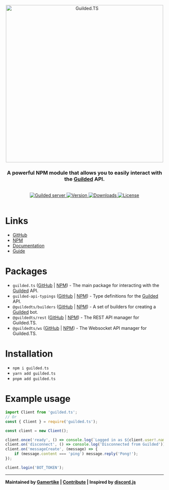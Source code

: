 <div align="center">
    <br />
    <a href="https://guildedts.js.org">
        <img src="https://guildedts.js.org/media/banner.jpg" width="500" alt="Guilded.TS"/>
    </a>
    <h3>A powerful NPM module that allows you to easily interact with the <a href="https://guilded.gg">Guilded</a> API.</h3>
    <br />
    <div>
        <A href="https://guilded.gg/guildedts">
            <img src="https://shields.yoki-labs.xyz/shields/vanity/guildedts?style=for-the-badge" alt="Guilded server">
        </a>
        <a href="https://npmjs.com/guilded.ts">
            <img src="https://img.shields.io/npm/v/guilded.ts?style=for-the-badge" alt="Version" />
        </a>
        <a href="https://npmjs.com/guilded.ts">
            <img src="https://img.shields.io/npm/dt/guilded.ts?style=for-the-badge" alt="Downloads" />
        </a>
        <a href="https://github.com/guildedts/guilded.ts/blob/main/LICENSE">
            <img src="https://img.shields.io/github/license/guildedts/guilded.ts?style=for-the-badge" alt="License" />
        </a>
    </div>
    <br />
</div>

# Links

-   [GitHub](https://github.com/guildedts/guilded.ts)
-   [NPM](https://npmjs.com/guilded.ts)
-   [Documentation](https://guildedts.js.org)
-   [Guide](https://guide.guildedts.js.org)

# Packages

-   `guilded.ts` ([GitHub](https://github.com/guildedts/guilded.ts/tree/main/packages/guilded.ts) | [NPM](https://npmjs.com/guilded.ts)) - The main package for interacting with the [Guilded](https://www.guilded.gg) API.
-   `guilded-api-typings` ([GitHub](https://github.com/guildedts/guilded.ts/tree/main/packages/guilded-api-typings) | [NPM](https://npmjs.com/guilded-api-typings)) - Type definitions for the [Guilded](https://www.guilded.gg) API.
-   `@guildedts/builders` ([GitHub](https://github.com/guildedts/guilded.ts/tree/main/packages/builders) | [NPM](https://npmjs.com/@guildedts/builders)) - A set of builders for creating a [Guilded](https://www.guilded.gg) bot.
-   `@guildedts/rest` ([GitHub](https://github.com/guildedts/guilded.ts/tree/main/packages/rest) | [NPM](https://npmjs.com/@guildedts/rest)) - The REST API manager for Guilded.TS.
-   `@guildedts/ws` ([GitHub](https://github.com/guildedts/guilded.ts/tree/main/packages/ws) | [NPM](https://npmjs.com/@guildedts/ws)) - The Websocket API manager for Guilded.TS.

# Installation

-   `npm i guilded.ts`
-   `yarn add guilded.ts`
-   `pnpm add guilded.ts`

# Example usage

```js
import Client from 'guilded.ts';
// Or
const { Client } = require('guilded.ts');

const client = new Client();

client.once('ready', () => console.log(`Logged in as ${client.user!.name}`));
client.on('disconnect', () => console.log('Disconnected from Guilded'));
client.on('messageCreate', (message) => {
	if (message.content === 'ping') message.reply('Pong!');
});

client.login('BOT_TOKEN');
```

---

**Maintained by [Gamertike](https://gamertike.com) | [Contribute](https://github.com/guildedts/guilded.ts/tree/main/.github/CONTRIBUTING.md) | Inspired by [discord.js](https://discord.js.org)**
